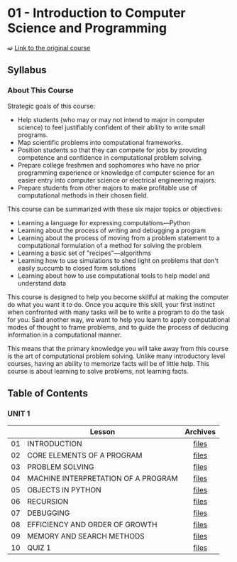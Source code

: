# 01 - Introduction to Computer Science and Programming

➫ [Link to the original course](http://ocw.mit.edu/courses/electrical-engineering-and-computer-science/6-00sc-introduction-to-computer-science-and-programming-spring-2011/index.htm)

## Syllabus

### About This Course

Strategic goals of this course:

* Help students (who may or may not intend to major in computer science) to feel justifiably confident of their ability to write small programs.
* Map scientific problems into computational frameworks.
* Position students so that they can compete for jobs by providing competence and confidence in computational problem solving.
* Prepare college freshmen and sophomores who have no prior programming experience or knowledge of computer science for an easier entry into computer science or electrical engineering majors.
* Prepare students from other majors to make profitable use of computational methods in their chosen field.

This course can be summarized with these six major topics or objectives:

* Learning a language for expressing computations—Python
* Learning about the process of writing and debugging a program
* Learning about the process of moving from a problem statement to a computational formulation of a method for solving the problem
* Learning a basic set of "recipes"—algorithms
* Learning how to use simulations to shed light on problems that don't easily succumb to closed form solutions
* Learning about how to use computational tools to help model and understand data

This course is designed to help you become skillful at making the computer do what you want it to do. Once you acquire this skill, your first instinct when confronted with many tasks will be to write a program to do the task for you. Said another way, we want to help you learn to apply computational modes of thought to frame problems, and to guide the process of deducing information in a computational manner.

This means that the primary knowledge you will take away from this course is the art of computational problem solving. Unlike many introductory level courses, having an ability to memorize facts will be of little help. This course is about learning to solve problems, not learning facts.

## Table of Contents

### UNIT 1

||Lesson|Archives|
|---|---|:---:|
|01|INTRODUCTION|[files](https://github.com/ericdouglas/MIT-computer-science/tree/master/archives/01-introduction-to-computer-science-and-programming/archives/UNIT-01/01-introduction)|
|02|CORE ELEMENTS OF A PROGRAM|[files](https://github.com/ericdouglas/MIT-computer-science-and-engineering/tree/master/archives/01-introduction-to-computer-science-and-programming/archives/UNIT-01/02-core-elements-of-a-program)|
|03|PROBLEM SOLVING|[files]()|
|04|MACHINE INTERPRETATION OF A PROGRAM|[files]()|
|05|OBJECTS IN PYTHON|[files]()|
|06|RECURSION|[files]()|
|07|DEBUGGING|[files]()|
|08|EFFICIENCY AND ORDER OF GROWTH|[files]()|
|09|MEMORY AND SEARCH METHODS|[files]()|
|10|QUIZ 1|[files]()|
